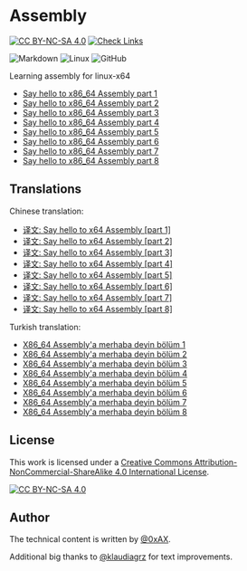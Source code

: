 # Assembly

[![CC BY-NC-SA 4.0][cc-by-nc-sa-shield]][cc-by-nc-sa] [![Check Links](https://github.com/0xAX/asm/actions/workflows/link-check.yaml/badge.svg)](https://github.com/0xAX/asm/actions/workflows/link-check.yaml)

![Markdown](https://img.shields.io/badge/markdown-%23000000.svg?style=for-the-badge&logo=markdown&logoColor=white) ![Linux](https://img.shields.io/badge/Linux-FCC624?style=for-the-badge&logo=linux&logoColor=black) ![GitHub](https://img.shields.io/badge/github-%23121011.svg?style=for-the-badge&logo=github&logoColor=white)

Learning assembly for linux-x64

  * [Say hello to x86_64 Assembly part 1](https://0xax.github.io/asm_1/)
  * [Say hello to x86_64 Assembly part 2](https://0xax.github.io/asm_2/)
  * [Say hello to x86_64 Assembly part 3](https://0xax.github.io/asm_3/)
  * [Say hello to x86_64 Assembly part 4](https://0xax.github.io/asm_4/)
  * [Say hello to x86_64 Assembly part 5](https://0xax.github.io/asm_5/)
  * [Say hello to x86_64 Assembly part 6](https://0xax.github.io/asm_6/)
  * [Say hello to x86_64 Assembly part 7](https://0xax.github.io/asm_7/)
  * [Say hello to x86_64 Assembly part 8](https://0xax.github.io/asm_8/)

## Translations

Chinese translation:

  * [译文: Say hello to x64 Assembly [part 1]](https://github.com/time-river/vvl.me/blob/master/source/_posts/translation-Say-hello-to-x64-Assembly-part-1.md)
  * [译文: Say hello to x64 Assembly [part 2]](https://github.com/time-river/vvl.me/blob/master/source/_posts/translation-Say-hello-to-x64-Assembly-part-2.md)
  * [译文: Say hello to x64 Assembly [part 3]](https://github.com/time-river/vvl.me/blob/master/source/_posts/translation-Say-hello-to-x64-Assembly-part-3.md)
  * [译文: Say hello to x64 Assembly [part 4]](https://github.com/time-river/vvl.me/blob/master/source/_posts/translation-Say-hello-to-x64-Assembly-part-4.md)
  * [译文: Say hello to x64 Assembly [part 5]](https://github.com/time-river/vvl.me/blob/master/source/_posts/translation-Say-hello-to-x64-Assembly-part-5.md)
  * [译文: Say hello to x64 Assembly [part 6]](https://github.com/time-river/vvl.me/blob/master/source/_posts/translation-Say-hello-to-x64-Assembly-part-6.md)
  * [译文: Say hello to x64 Assembly [part 7]](https://github.com/time-river/vvl.me/blob/master/source/_posts/translation-Say-hello-to-x64-Assembly-part-7.md)
  * [译文: Say hello to x64 Assembly [part 8]](https://github.com/time-river/vvl.me/blob/master/source/_posts/translation-Say-hello-to-x64-Assembly-part-8.md)

Turkish translation:

  * [X86_64 Assembly'a merhaba deyin bölüm 1](https://github.com/furkanonder/asm/blob/master/bolumler/1.md)
  * [X86_64 Assembly'a merhaba deyin bölüm 2](https://github.com/furkanonder/asm/blob/master/bolumler/2.md)
  * [X86_64 Assembly'a merhaba deyin bölüm 3](https://github.com/furkanonder/asm/blob/master/bolumler/3.md)
  * [X86_64 Assembly'a merhaba deyin bölüm 4](https://github.com/furkanonder/asm/blob/master/bolumler/4.md)
  * [X86_64 Assembly'a merhaba deyin bölüm 5](https://github.com/furkanonder/asm/blob/master/bolumler/5.md)
  * [X86_64 Assembly'a merhaba deyin bölüm 6](https://github.com/furkanonder/asm/blob/master/bolumler/6.md)
  * [X86_64 Assembly'a merhaba deyin bölüm 7](https://github.com/furkanonder/asm/blob/master/bolumler/7.md)
  * [X86_64 Assembly'a merhaba deyin bölüm 8](https://github.com/furkanonder/asm/blob/master/bolumler/8.md)

## License

This work is licensed under a
[Creative Commons Attribution-NonCommercial-ShareAlike 4.0 International License][cc-by-nc-sa].

[![CC BY-NC-SA 4.0][cc-by-nc-sa-image]][cc-by-nc-sa]

[cc-by-nc-sa]: https://creativecommons.org/licenses/by-nc-sa/4.0/
[cc-by-nc-sa-image]: https://licensebuttons.net/l/by-nc-sa/4.0/88x31.png
[cc-by-nc-sa-shield]: https://img.shields.io/badge/License-CC%20BY--NC--SA%204.0-lightgrey.svg

## Author

The technical content is written by [@0xAX](https://x.com/0xAX).

Additional big thanks to [@klaudiagrz](https://github.com/klaudiagrz) for text improvements.

